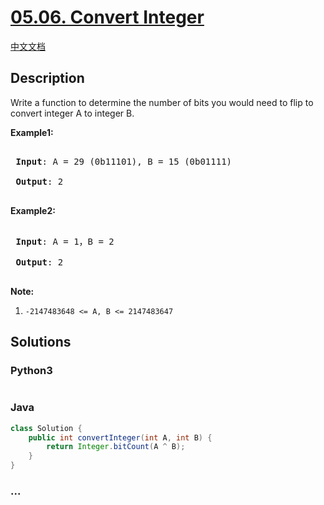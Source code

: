 # [05.06. Convert Integer](https://leetcode.cn/problems/convert-integer-lcci)

[中文文档](/lcci/05.06.Convert%20Integer/README.md)

## Description

<p>Write a function to determine the number of bits you would need to flip to convert integer A to integer B.</p>

<p><strong>Example1:</strong></p>

<pre>

<strong> Input</strong>: A = 29 (0b11101), B = 15 (0b01111)

<strong> Output</strong>: 2

</pre>

<p><strong>Example2:</strong></p>

<pre>

<strong> Input</strong>: A = 1，B = 2

<strong> Output</strong>: 2

</pre>

<p><strong>Note:</strong></p>

<ol>
	<li><code>-2147483648 &lt;= A, B &lt;= 2147483647</code></li>
</ol>

## Solutions

<!-- tabs:start -->

### **Python3**

```python

```

### **Java**

```java
class Solution {
    public int convertInteger(int A, int B) {
        return Integer.bitCount(A ^ B);
    }
}
```

### **...**

```

```

<!-- tabs:end -->
